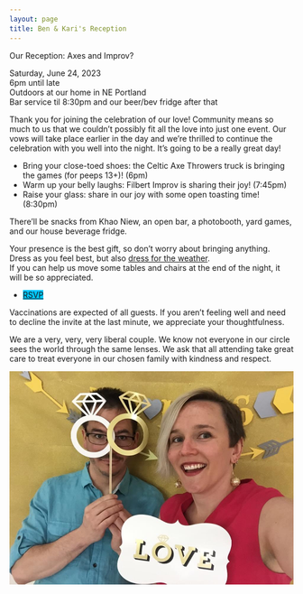 ```yaml
---
layout: page
title: Ben & Kari's Reception
---
```

<style>
  .main .content { 
    text-align: center; 
  }
  </style>

Our Reception: Axes and Improv?

Saturday, June 24, 2023<br />
6pm until late<br />
Outdoors at our home in NE Portland<br />
Bar service til 8:30pm and our beer/bev fridge after that<br />

Thank you for joining the celebration of our love! Community means so much to us that we couldn’t possibly fit all the love into just one event. Our vows will take place earlier in the day and we’re thrilled to continue the celebration with you well into the night.  It’s going to be a really great day!  

* Bring your close-toed shoes: the Celtic Axe Throwers truck is bringing the games (for peeps 13+)! (6pm)<br />
* Warm up your belly laughs: Filbert Improv is sharing their joy! (7:45pm)<br />
* Raise your glass: share in our joy with some open toasting time! (8:30pm)<br />

There’ll be snacks from Khao Niew, an open bar, a photobooth, yard games, and our house beverage fridge. 

Your presence is the best gift, so don’t worry about bringing anything.  
Dress as you feel best, but also [dress for the weather](https://www.wunderground.com/calendar/us/or/portland/KPDX/date/2023-6).<br />
If you can help us move some tables and chairs at the end of the night, it will be so appreciated.

<ul class="tag_box inline cloud-tags">
  <li><a href="https://forms.gle/CJAT7GVUXhbFPCzv7" style="background-color: rgb(0, 198, 255);"><i class="fa fa-pen-to-square"></i>RSVP</a></li>
</ul>



Vaccinations are expected of all guests. If you aren’t feeling well and need to decline the invite at the last minute, we appreciate your thoughtfulness.

We are a very, very, very liberal couple. We know not everyone in our circle sees the world through the same lenses. We ask that all attending take great care to treat everyone in our chosen family with kindness and respect.


![us being goobers](/assets/images/loveandringsgoobers.JPG)
